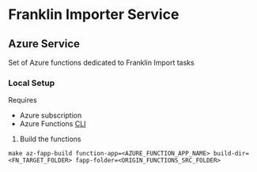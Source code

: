 Franklin Importer Service
===

## Azure Service

Set of Azure functions dedicated to Franklin Import tasks

### Local Setup

Requires
* Azure subscription
* Azure Functions [CLI](https://learn.microsoft.com/en-us/azure/azure-functions/functions-run-local#install-the-azure-functions-core-tools)

1. Build the functions

  ```
  make az-fapp-build function-app=<AZURE_FUNCTION_APP_NAME> build-dir=<FN_TARGET_FOLDER> fapp-folder=<ORIGIN_FUNCTIONS_SRC_FOLDER>
  ```
